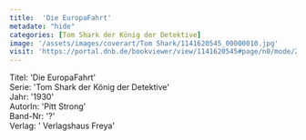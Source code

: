 ```yaml
---
title:  'Die EuropaFahrt'
metadate: "hide"
categories: [Tom Shark der König der Detektive]
image: '/assets/images/coverart/Tom Shark/1141620545_00000010.jpg'
visit: 'https://portal.dnb.de/bookviewer/view/1141620545#page/n0/mode/2up'
---
```

Titel: 'Die EuropaFahrt' <br>
Serie: 'Tom Shark der König der Detektive' <br>
Jahr: '1930' <br>
AutorIn: 'Pitt Strong' <br>
Band-Nr: '?' <br>
Verlag: ' Verlagshaus Freya'